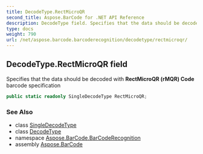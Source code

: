 ```yaml
---
title: DecodeType.RectMicroQR
second_title: Aspose.BarCode for .NET API Reference
description: DecodeType field. Specifies that the data should be decoded with RectMicroQR rMQR Code barcode specification
type: docs
weight: 790
url: /net/aspose.barcode.barcoderecognition/decodetype/rectmicroqr/
---
```

## DecodeType.RectMicroQR field

Specifies that the data should be decoded with **RectMicroQR (rMQR) Code** barcode specification

```csharp
public static readonly SingleDecodeType RectMicroQR;
```

### See Also

* class [SingleDecodeType](../../singledecodetype/)
* class [DecodeType](../)
* namespace [Aspose.BarCode.BarCodeRecognition](../../../aspose.barcode.barcoderecognition/)
* assembly [Aspose.BarCode](../../../)


